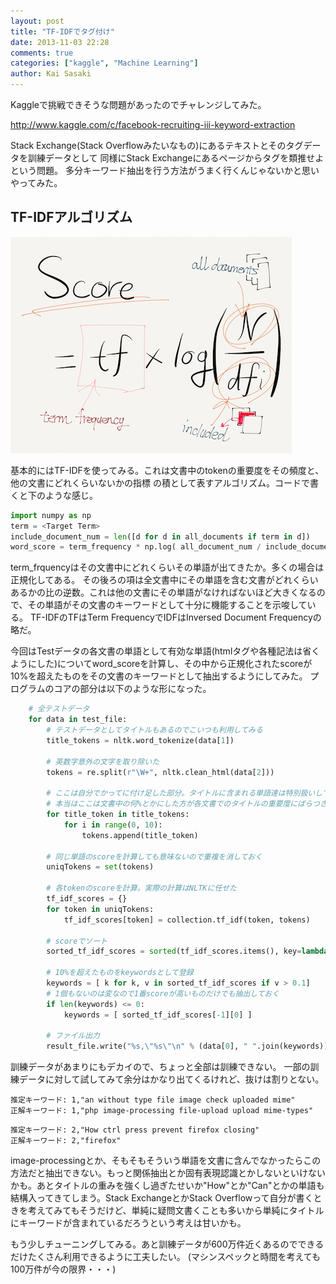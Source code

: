 ```yaml
---
layout: post
title: "TF-IDFでタグ付け"
date: 2013-11-03 22:28
comments: true
categories: ["kaggle", "Machine Learning"]
author: Kai Sasaki
---
```


Kaggleで挑戦できそうな問題があったのでチャレンジしてみた。

http://www.kaggle.com/c/facebook-recruiting-iii-keyword-extraction

Stack Exchange(Stack Overflowみたいなもの)にあるテキストとそのタグデータを訓練データとして
同様にStack Exchangeにあるページからタグを類推せよという問題。
多分キーワード抽出を行う方法がうまく行くんじゃないかと思いやってみた。

## TF-IDFアルゴリズム

![Equation](/images/posts/2013-11-03-tfidf/equation.png)

基本的にはTF-IDFを使ってみる。これは文書中のtokenの重要度をその頻度と、他の文書にどれくらいないかの指標
の積として表すアルゴリズム。コードで書くと下のような感じ。

```python
import numpy as np
term = <Target Term>
include_document_num = len([d for d in all_documents if term in d])
word_score = term_frequency * np.log( all_document_num / include_document_num)
```

term_frquencyはその文書中にどれくらいその単語が出てきたか。多くの場合は正規化してある。
その後ろの項は全文書中にその単語を含む文書がどれくらいあるかの比の逆数。これは他の文書にその単語がなければないほど大きくなるので、その単語がその文書のキーワードとして十分に機能することを示唆している。
TF-IDFのTFはTerm FrequencyでIDFはInversed Document Frequencyの略だ。

今回はTestデータの各文書の単語として有効な単語(htmlタグや各種記法は省くようにした)についてword_scoreを計算し、その中から正規化されたscoreが10%を超えたものをその文書のキーワードとして抽出するようにしてみた。
プログラムのコアの部分は以下のような形になった。

```python
    # 全テストデータ
    for data in test_file:
	    # テストデータとしてタイトルもあるのでこいつも利用してみる
        title_tokens = nltk.word_tokenize(data[1])

		# 英数字意外の文字を取り除いた
        tokens = re.split(r"\W+", nltk.clean_html(data[2]))

		# ここは自分でかってに付け足した部分。タイトルに含まれる単語達は特別扱いして10個余分に足しておく
		# 本当はここは文書中の何%とかにした方が各文書でのタイトルの重要度にばらつきがでなくていいのかもしれない
        for title_token in title_tokens:
            for i in range(0, 10):
                tokens.append(title_token)

		# 同じ単語のscoreを計算しても意味ないので重複を消しておく
        uniqTokens = set(tokens)

		# 各tokenのscoreを計算。実際の計算はNLTKに任せた
        tf_idf_scores = {}
        for token in uniqTokens:
            tf_idf_scores[token] = collection.tf_idf(token, tokens)

		# scoreでソート
        sorted_tf_idf_scores = sorted(tf_idf_scores.items(), key=lambda x:x[1])

		# 10%を超えたものをkeywordsとして登録
        keywords = [ k for k, v in sorted_tf_idf_scores if v > 0.1]
		# 1個もないのは変なので1番scoreが高いものだけでも抽出しておく
        if len(keywords) <= 0:
            keywords = [ sorted_tf_idf_scores[-1][0] ]

		# ファイル出力
        result_file.write("%s,\"%s\"\n" % (data[0], " ".join(keywords)))
```

訓練データがあまりにもデカイので、ちょっと全部は訓練できない。
一部の訓練データに対して試してみて余分はかなり出てくるけれど、抜けは割りとない。


```
推定キーワード: 1,"an without type file image check uploaded mime"
正解キーワード: 1,"php image-processing file-upload upload mime-types"
```

```
推定キーワード: 2,"How ctrl press prevent firefox closing"
正解キーワード: 2,"firefox"
```

image-processingとか、そもそもそういう単語を文書に含んでなかったらこの方法だと抽出できない。もっと関係抽出とか固有表現認識とかしないといけないかも。あとタイトルの重みを強くし過ぎたせいか"How"とか"Can"とかの単語も結構入ってきてしまう。Stack ExchangeとかStack Overflowって自分が書くときを考えてみてもそうだけど、単純に疑問文書くことも多いから単純にタイトルにキーワードが含まれているだろうという考えは甘いかも。

もう少しチューニングしてみる。あと訓練データが600万件近くあるのでできるだけたくさん利用できるように工夫したい。
(マシンスペックと時間を考えても100万件が今の限界・・・)
